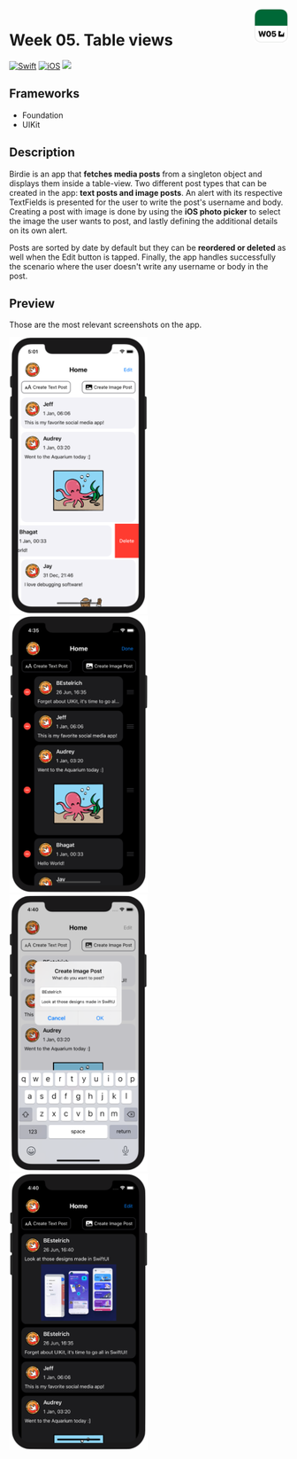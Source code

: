 <!-- Header -->
<img src="../Assets/W05_AppIcon.png" width="60" align="right"/>
<h1>Week 05. Table views</h1>

[![Swift](https://img.shields.io/badge/Swift-5.0-orange.svg?longCache=true&style=flat&logo=swift)](https://www.swift.org)
[![iOS](https://img.shields.io/badge/iOS-13.5+-lightgrey.svg?longCache=true&?style=flat&logo=apple)](https://developer.apple.com/ios/)
[![](https://img.shields.io/badge/@BEstelrichS-1A94E0.svg?logoColor=white&logo=twitter)](https://twitter.com/BEstelrichS)


<!-- Body -->
## Frameworks
- Foundation
- UIKit


## Description
Birdie is an app that **fetches media posts** from a singleton object and displays them inside a table-view. Two different post types that can be created in the app: **text posts and image posts**. An alert with its respective TextFields is presented for the user to write the post's username and body. Creating a post with image is done by using the **iOS photo picker** to select the image the user wants to post, and lastly defining the additional details on its own alert.

Posts are sorted by date by default but they can be **reordered or deleted** as well when the Edit button is tapped. Finally, the app handles successfully the scenario where the user doesn't write any username or body in the post.


## Preview
Those are the most relevant screenshots on the app.

<p align="left">
	<img src="../Assets/W05_Screenshot1.png" height="500"/>
	<img src="../Assets/W05_Screenshot2.png" height="500"/>
	<img src="../Assets/W05_Screenshot3.png" height="500"/>
	<img src="../Assets/W05_Screenshot4.png" height="500"/>
</p>


<!-- Footer -->